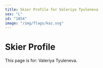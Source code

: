 ```yaml
---
title: Skier Profile for Valeriya Tyuleneva
sex: "L"
id: "1854"
image: "/img/flags/kaz.svg" 
---
```


# Skier Profile

This page is for: Valeriya Tyuleneva.
    